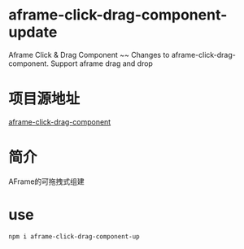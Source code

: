 # aframe-click-drag-component-update
Aframe Click &amp; Drag Component ~~ Changes to aframe-click-drag-component. Support aframe drag and drop
# 项目源地址
[aframe-click-drag-component](https://github.com/jesstelford/aframe-click-drag-component)
# 简介
AFrame的可拖拽式组建
# use
```bash
npm i aframe-click-drag-component-up
```